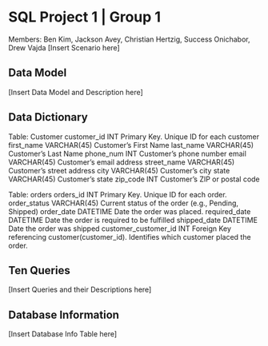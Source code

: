
# SQL Project 1 | Group 1
Members: Ben Kim, Jackson Avey, Christian Hertzig, Success Onichabor, Drew Vajda
[Insert Scenario here]





## Data Model
[Insert Data Model and Description here]

## Data Dictionary
Table: Customer
customer_id
INT
Primary Key. Unique ID for each customer
first_name
VARCHAR(45)
Customer’s First Name
last_name
VARCHAR(45)
Customer’s Last Name
phone_num
INT
Customer’s phone number
email
VARCHAR(45)
Customer’s email address
street_name
VARCHAR(45)
Customer’s street address
city
VARCHAR(45)
Customer’s city
state
VARCHAR(45)
Customer’s state
zip_code
INT
Customer’s ZIP or postal code


Table: orders
orders_id
INT
Primary Key. Unique ID for each order.
order_status
VARCHAR(45)
Current status of the order (e.g., Pending, Shipped)
order_date
DATETIME
Date the order was placed.
required_date
DATETIME
Date the order is required to be fulfilled
shipped_date
DATETIME
Date the order was shipped
customer_customer_id
INT
Foreign Key referencing customer(customer_id). Identifies which customer placed the order.



## Ten Queries
[Insert Queries and their Descriptions here]

## Database Information
[Insert Database Info Table here]
